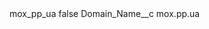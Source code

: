 <?xml version="1.0" encoding="UTF-8"?>
<CustomMetadata xmlns="http://soap.sforce.com/2006/04/metadata" xmlns:xsi="http://www.w3.org/2001/XMLSchema-instance" xmlns:xsd="http://www.w3.org/2001/XMLSchema">
    <label>mox_pp_ua</label>
    <protected>false</protected>
    <values>
        <field>Domain_Name__c</field>
        <value xsi:type="xsd:string">mox.pp.ua</value>
    </values>
</CustomMetadata>
